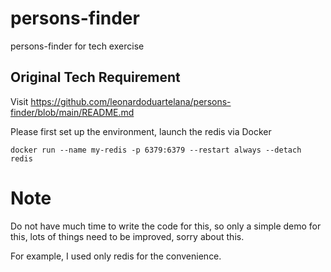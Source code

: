 # persons-finder
persons-finder for tech exercise

## Original Tech Requirement
Visit https://github.com/leonardoduartelana/persons-finder/blob/main/README.md

Please first set up the environment, launch the redis via Docker

``` 
docker run --name my-redis -p 6379:6379 --restart always --detach redis
```

# Note
Do not have much time to write the code for this, so only a simple demo for this, lots of things need to be improved, sorry about this.

For example, I used only redis for the convenience.

